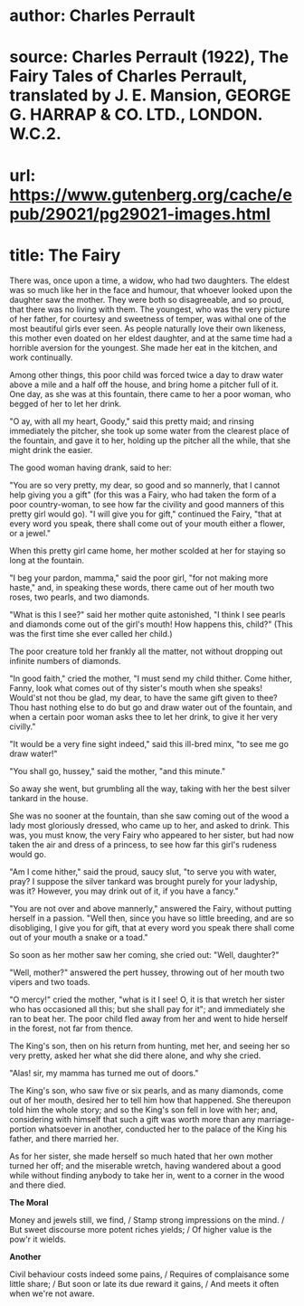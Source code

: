 # author: Charles Perrault
# source: Charles Perrault (1922), The Fairy Tales of Charles Perrault, translated by J. E. Mansion, GEORGE G. HARRAP & CO. LTD., LONDON. W.C.2.
# url: https://www.gutenberg.org/cache/epub/29021/pg29021-images.html
# title: The Fairy

There was, once upon a time, a widow, who had two daughters. The eldest
was so much like her in the face and humour, that whoever looked upon
the daughter saw the mother. They were both so disagreeable, and so
proud, that there was no living with them. The youngest, who was the
very picture of her father, for courtesy and sweetness of temper, was
withal one of the most beautiful girls ever seen. As people naturally
love their own likeness, this mother even doated on her eldest daughter,
and at the same time had a horrible aversion for the youngest. She made
her eat in the kitchen, and work continually.

Among other things, this poor child was forced twice a day to draw water
above a mile and a half off the house, and bring home a pitcher full of
it. One day, as she was at this fountain, there came to her a poor
woman, who begged of her to let her drink.

\"O ay, with all my heart, Goody,\" said this pretty maid; and rinsing
immediately the pitcher, she took up some water from the clearest place
of the fountain, and gave it to her, holding up the pitcher all the
while, that she might drink the easier.

The good woman having drank, said to her:

\"You are so very pretty, my dear, so good and so mannerly, that I
cannot help giving you a gift\" (for this was a Fairy, who had taken the
form of a poor country-woman, to  see how
far the civility and good manners of this pretty girl would go). \"I
will give you for gift,\" continued the Fairy, \"that at every word you
speak, there shall come out of your mouth either a flower, or a jewel.\"

When this pretty girl came home, her mother scolded at her for staying
so long at the fountain.

\"I beg your pardon, mamma,\" said the poor girl, \"for not making more
haste,\" and, in speaking these words, there came out of her mouth two
roses, two pearls, and two diamonds.

\"What is this I see?\" said her mother quite astonished, \"I think I
see pearls and diamonds come out of the girl\'s mouth! How happens this,
child?\" (This was the first time she ever called her child.)

The poor creature told her frankly all the matter, not without dropping
out infinite numbers of diamonds.

\"In good faith,\" cried the mother, \"I must send my child thither.
Come hither, Fanny, look what comes out of thy sister\'s mouth when she
speaks! Would\'st not thou be glad, my dear, to have the same gift given
to thee? Thou hast nothing else to do but go and draw water out of the
fountain, and when a certain poor woman asks thee to let her drink, to
give it her very civilly.\"

\"It would be a very fine sight indeed,\" said this ill-bred minx, \"to
see me go draw water!\"

\"You shall go, hussey,\" said the mother, \"and this minute.\"

 

So away she went, but grumbling all the way, taking with her the best
silver tankard in the house.

She was no sooner at the fountain, than she saw coming out of the wood a
lady most gloriously dressed, who came up to her, and asked to drink.
This was, you must know, the very Fairy who appeared to her sister, but
had now taken the air and dress of a princess, to see how far this
girl\'s rudeness would go.

\"Am I come hither,\" said the proud, saucy slut, \"to serve you with
water, pray? I suppose the silver tankard was brought purely for your
ladyship, was it? However, you may drink out of it, if you have a
fancy.\"

\"You are not over and above mannerly,\" answered the Fairy, without
putting herself in a passion. \"Well then, since you have so little
breeding, and are so disobliging, I give you for gift, that at every
word you speak there shall come out of your mouth a snake or a toad.\"

So soon as her mother saw her coming, she cried out: \"Well, daughter?\"

\"Well, mother?\" answered the pert hussey, throwing out of her mouth
two vipers and two toads.

\"O mercy!\" cried the mother, \"what is it I see! O, it is that wretch
her sister who has occasioned all this; but she shall pay for it\"; and
immediately she ran to beat her. The poor child fled away from her and
went to hide herself in the forest, not far from thence.

The King\'s son, then on his return from hunting,
met  her, and seeing her so very pretty,
asked her what she did there alone, and why she cried.

\"Alas! sir, my mamma has turned me out of doors.\"

The King\'s son, who saw five or six pearls, and as many diamonds, come
out of her mouth, desired her to tell him how that happened. She
thereupon told him the whole story; and so the King\'s son fell in love
with her; and, considering with himself that such a gift was worth more
than any marriage-portion whatsoever in another, conducted her to the
palace of the King his father, and there married her.

As for her sister, she made herself so much hated that her own mother
turned her off; and the miserable wretch, having wandered about a good
while without finding anybody to take her in, went to a corner in the
wood and there died.

**The Moral**

Money and jewels still, we find, /
Stamp strong impressions on the mind. /
But sweet discourse more potent riches yields; /
Of higher value is the pow\'r it wields. 

**Another**

Civil behaviour costs indeed some pains, /
Requires of complaisance some little share; /
But soon or late its due reward it gains, /
And meets it often when we\'re not aware. 
